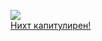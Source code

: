 ![](/books/sf_history/Сэй%20Алек/Нихт%20капитулирен!.jpg)  
[Нихт капитулирен!](/books/sf_history/Сэй%20Алек/Нихт%20капитулирен!)
